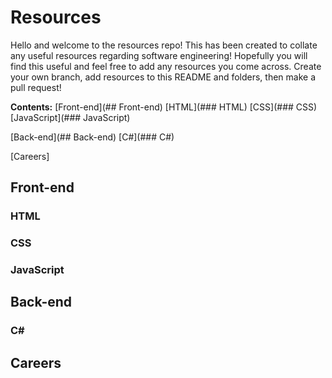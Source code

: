 # Resources
Hello and welcome to the resources repo! This has been created to collate any useful resources regarding software engineering! Hopefully you will find this useful and feel free to add any resources you come across. Create your own branch, add resources to this README and folders, then make a pull request!

**Contents:**
[Front-end](## Front-end)
	[HTML](### HTML)
	[CSS](### CSS)
	[JavaScript](### JavaScript)
	
[Back-end](## Back-end)
	[C#](### C#)
	
[Careers]

## Front-end
### HTML

### CSS

### JavaScript

## Back-end
### C#

## Careers